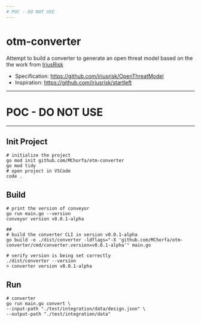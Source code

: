 ```yaml
---
# POC - DO NOT USE
---
```


# otm-converter

Attempt to build a converter to generate an open threat model based on the the work from [IriusRisk](https://github.com/iriusrisk)

- Specification: https://github.com/iriusrisk/OpenThreatModel
- Inspiration: https://github.com/iriusrisk/startleft

---
# POC - DO NOT USE
---


## Init Project

```shell
# initialize the project
go mod init github.com/MChorfa/otm-converter
go mod tidy
# open project in VSCode
code .
```



## Build

```shell
# print the version of conveyor
go run main.go --version
conveyor version v0.0.1-alpha

## 
# build the converter CLI in version v0.0.1-alpha
go build -o ./dist/converter -ldflags="-X 'github.com/MChorfa/otm-converter/cmd/converter.version=v0.0.1-alpha'" main.go

# verify version is being set correctly
./dist/converter --version
> converter version v0.0.1-alpha
```


## Run

```shell
# converter
go run main.go convert \
--input-path "./test/integration/data/design.json" \
--output-path "./test/integration/data"
```
